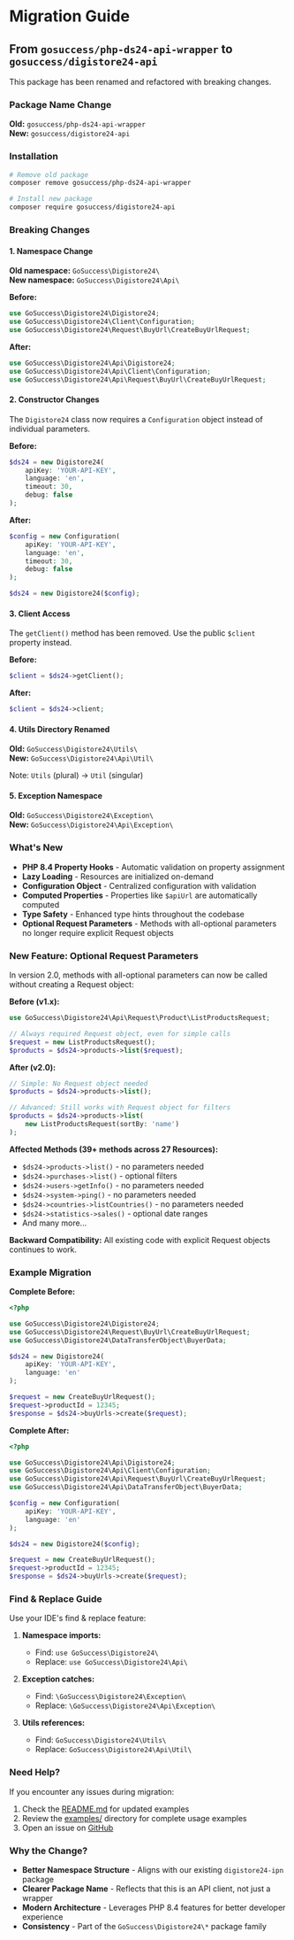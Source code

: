 # Migration Guide

## From `gosuccess/php-ds24-api-wrapper` to `gosuccess/digistore24-api`

This package has been renamed and refactored with breaking changes.

### Package Name Change

**Old:** `gosuccess/php-ds24-api-wrapper`  
**New:** `gosuccess/digistore24-api`

### Installation

```bash
# Remove old package
composer remove gosuccess/php-ds24-api-wrapper

# Install new package
composer require gosuccess/digistore24-api
```

### Breaking Changes

#### 1. Namespace Change

**Old namespace:** `GoSuccess\Digistore24\`  
**New namespace:** `GoSuccess\Digistore24\Api\`

**Before:**
```php
use GoSuccess\Digistore24\Digistore24;
use GoSuccess\Digistore24\Client\Configuration;
use GoSuccess\Digistore24\Request\BuyUrl\CreateBuyUrlRequest;
```

**After:**
```php
use GoSuccess\Digistore24\Api\Digistore24;
use GoSuccess\Digistore24\Api\Client\Configuration;
use GoSuccess\Digistore24\Api\Request\BuyUrl\CreateBuyUrlRequest;
```

#### 2. Constructor Changes

The `Digistore24` class now requires a `Configuration` object instead of individual parameters.

**Before:**
```php
$ds24 = new Digistore24(
    apiKey: 'YOUR-API-KEY',
    language: 'en',
    timeout: 30,
    debug: false
);
```

**After:**
```php
$config = new Configuration(
    apiKey: 'YOUR-API-KEY',
    language: 'en',
    timeout: 30,
    debug: false
);

$ds24 = new Digistore24($config);
```

#### 3. Client Access

The `getClient()` method has been removed. Use the public `$client` property instead.

**Before:**
```php
$client = $ds24->getClient();
```

**After:**
```php
$client = $ds24->client;
```

#### 4. Utils Directory Renamed

**Old:** `GoSuccess\Digistore24\Utils\`  
**New:** `GoSuccess\Digistore24\Api\Util\`

Note: `Utils` (plural) → `Util` (singular)

#### 5. Exception Namespace

**Old:** `GoSuccess\Digistore24\Exception\`  
**New:** `GoSuccess\Digistore24\Api\Exception\`

### What's New

- **PHP 8.4 Property Hooks** - Automatic validation on property assignment
- **Lazy Loading** - Resources are initialized on-demand
- **Configuration Object** - Centralized configuration with validation
- **Computed Properties** - Properties like `$apiUrl` are automatically computed
- **Type Safety** - Enhanced type hints throughout the codebase
- **Optional Request Parameters** - Methods with all-optional parameters no longer require explicit Request objects

### New Feature: Optional Request Parameters

In version 2.0, methods with all-optional parameters can now be called without creating a Request object:

**Before (v1.x):**
```php
use GoSuccess\Digistore24\Api\Request\Product\ListProductsRequest;

// Always required Request object, even for simple calls
$request = new ListProductsRequest();
$products = $ds24->products->list($request);
```

**After (v2.0):**
```php
// Simple: No Request object needed
$products = $ds24->products->list();

// Advanced: Still works with Request object for filters
$products = $ds24->products->list(
    new ListProductsRequest(sortBy: 'name')
);
```

**Affected Methods (39+ methods across 27 Resources):**
- `$ds24->products->list()` - no parameters needed
- `$ds24->purchases->list()` - optional filters
- `$ds24->users->getInfo()` - no parameters needed
- `$ds24->system->ping()` - no parameters needed
- `$ds24->countries->listCountries()` - no parameters needed
- `$ds24->statistics->sales()` - optional date ranges
- And many more...

**Backward Compatibility:** All existing code with explicit Request objects continues to work.

### Example Migration

**Complete Before:**
```php
<?php

use GoSuccess\Digistore24\Digistore24;
use GoSuccess\Digistore24\Request\BuyUrl\CreateBuyUrlRequest;
use GoSuccess\Digistore24\DataTransferObject\BuyerData;

$ds24 = new Digistore24(
    apiKey: 'YOUR-API-KEY',
    language: 'en'
);

$request = new CreateBuyUrlRequest();
$request->productId = 12345;
$response = $ds24->buyUrls->create($request);
```

**Complete After:**
```php
<?php

use GoSuccess\Digistore24\Api\Digistore24;
use GoSuccess\Digistore24\Api\Client\Configuration;
use GoSuccess\Digistore24\Api\Request\BuyUrl\CreateBuyUrlRequest;
use GoSuccess\Digistore24\Api\DataTransferObject\BuyerData;

$config = new Configuration(
    apiKey: 'YOUR-API-KEY',
    language: 'en'
);

$ds24 = new Digistore24($config);

$request = new CreateBuyUrlRequest();
$request->productId = 12345;
$response = $ds24->buyUrls->create($request);
```

### Find & Replace Guide

Use your IDE's find & replace feature:

1. **Namespace imports:**
   - Find: `use GoSuccess\Digistore24\`
   - Replace: `use GoSuccess\Digistore24\Api\`

2. **Exception catches:**
   - Find: `\GoSuccess\Digistore24\Exception\`
   - Replace: `\GoSuccess\Digistore24\Api\Exception\`

3. **Utils references:**
   - Find: `GoSuccess\Digistore24\Utils\`
   - Replace: `GoSuccess\Digistore24\Api\Util\`

### Need Help?

If you encounter any issues during migration:

1. Check the [README.md](README.md) for updated examples
2. Review the [examples/](examples/) directory for complete usage examples
3. Open an issue on [GitHub](https://github.com/GoSuccess-GmbH/digistore24-api/issues)

### Why the Change?

- **Better Namespace Structure** - Aligns with our existing `digistore24-ipn` package
- **Clearer Package Name** - Reflects that this is an API client, not just a wrapper
- **Modern Architecture** - Leverages PHP 8.4 features for better developer experience
- **Consistency** - Part of the `GoSuccess\Digistore24\*` package family
